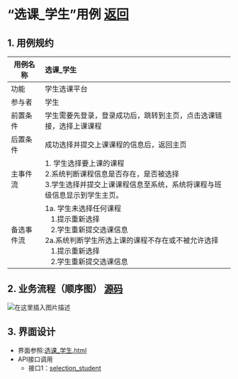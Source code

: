 ﻿
# “选课_学生”用例 [返回](../README.md)

## 1. 用例规约

|用例名称|选课_学生|
|-------|:-------------|
|功能|学生选课平台|
|参与者|学生|
|前置条件| 学生需要先登录，登录成功后，跳转到主页，点击选课链接，选择上课课程|
|后置条件|成功选择并提交上课课程的信息后，返回主页|
|主事件流| 1. 学生选择要上课的课程<br/>2.系统判断课程信息是否存在，是否被选择<br/>3.学生选择并提交上课课程信息至系统，系统将课程与班级信息显示到学生主页。|
|备选事件流|1a. 学生未选择任何课程 <br/>&nbsp;&nbsp; 1.提示重新选择 <br/> &nbsp;&nbsp; 2.学生重新提交选课信息 <br/>2a.系统判断学生所选上课的课程不存在或不被允许选择 <br/>&nbsp;&nbsp; 1.提示重新选择 <br/> &nbsp;&nbsp; 2.学生重新提交选课信息 |


## 2. 业务流程（顺序图） [源码](../src/sequence选课(学生).puml)
![在这里插入图片描述](https://img-blog.csdnimg.cn/2020052612115762.png?x-oss-process=image/watermark,type_ZmFuZ3poZW5naGVpdGk,shadow_10,text_aHR0cHM6Ly9ibG9nLmNzZG4ubmV0L2x5ZGRhc2h1YWlnZQ==,size_16,color_FFFFFF,t_70)

## 3. 界面设计
- 界面参照:[选课_学生.html](https://ssw383318348.github.io/is_analysis_pages/test6/ui/选课（学生）.html)
- API接口调用
    - 接口1：[selection_student](../接口/selection_student.md)

